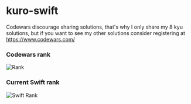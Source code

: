 # kuro-swift

Codewars discourage sharing solutions, that's why I only share my 8 kyu solutions, but if you want to see my other solutions consider registering at https://www.codewars.com/

### Codewars rank
![Rank](https://www.codewars.com/users/kurovale/badges/large)

### Current Swift rank

![Swift Rank](https://shields.io/badge/-6%20kyu-white?logo=swift&style=for-the-badge)
